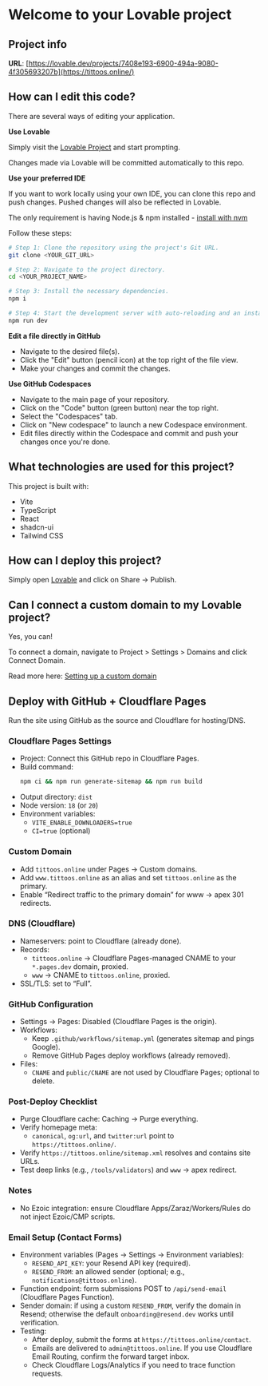 # Welcome to your Lovable project

## Project info

**URL**: [https://lovable.dev/projects/7408e193-6900-494a-9080-4f305693207b](https://tittoos.online/)

## How can I edit this code?

There are several ways of editing your application.

**Use Lovable**

Simply visit the [Lovable Project]([https://lovable.dev/projects/7408e193-6900-494a-9080-4f305693207b](https://tittoos.online/)) and start prompting.

Changes made via Lovable will be committed automatically to this repo.

**Use your preferred IDE**

If you want to work locally using your own IDE, you can clone this repo and push changes. Pushed changes will also be reflected in Lovable.

The only requirement is having Node.js & npm installed - [install with nvm](https://github.com/nvm-sh/nvm#installing-and-updating)

Follow these steps:

```sh
# Step 1: Clone the repository using the project's Git URL.
git clone <YOUR_GIT_URL>

# Step 2: Navigate to the project directory.
cd <YOUR_PROJECT_NAME>

# Step 3: Install the necessary dependencies.
npm i

# Step 4: Start the development server with auto-reloading and an instant preview.
npm run dev
```

**Edit a file directly in GitHub**

- Navigate to the desired file(s).
- Click the "Edit" button (pencil icon) at the top right of the file view.
- Make your changes and commit the changes.

**Use GitHub Codespaces**

- Navigate to the main page of your repository.
- Click on the "Code" button (green button) near the top right.
- Select the "Codespaces" tab.
- Click on "New codespace" to launch a new Codespace environment.
- Edit files directly within the Codespace and commit and push your changes once you're done.

## What technologies are used for this project?

This project is built with:

- Vite
- TypeScript
- React
- shadcn-ui
- Tailwind CSS

## How can I deploy this project?

Simply open [Lovable](https://lovable.dev/projects/7408e193-6900-494a-9080-4f305693207b) and click on Share -> Publish.

## Can I connect a custom domain to my Lovable project?

Yes, you can!

To connect a domain, navigate to Project > Settings > Domains and click Connect Domain.

Read more here: [Setting up a custom domain](https://docs.lovable.dev/tips-tricks/custom-domain#step-by-step-guide)

## Deploy with GitHub + Cloudflare Pages

Run the site using GitHub as the source and Cloudflare for hosting/DNS.

### Cloudflare Pages Settings
- Project: Connect this GitHub repo in Cloudflare Pages.
- Build command:
  ```sh
  npm ci && npm run generate-sitemap && npm run build
  ```
- Output directory: `dist`
- Node version: `18` (or `20`)
- Environment variables:
  - `VITE_ENABLE_DOWNLOADERS=true`
  - `CI=true` (optional)

### Custom Domain
- Add `tittoos.online` under Pages → Custom domains.
- Add `www.tittoos.online` as an alias and set `tittoos.online` as the primary.
- Enable “Redirect traffic to the primary domain” for www → apex 301 redirects.

### DNS (Cloudflare)
- Nameservers: point to Cloudflare (already done).
- Records:
  - `tittoos.online` → Cloudflare Pages-managed CNAME to your `*.pages.dev` domain, proxied.
  - `www` → CNAME to `tittoos.online`, proxied.
- SSL/TLS: set to “Full”.

### GitHub Configuration
- Settings → Pages: Disabled (Cloudflare Pages is the origin).
- Workflows:
  - Keep `.github/workflows/sitemap.yml` (generates sitemap and pings Google).
  - Remove GitHub Pages deploy workflows (already removed).
- Files:
  - `CNAME` and `public/CNAME` are not used by Cloudflare Pages; optional to delete.

### Post-Deploy Checklist
- Purge Cloudflare cache: Caching → Purge everything.
- Verify homepage meta:
  - `canonical`, `og:url`, and `twitter:url` point to `https://tittoos.online/`.
- Verify `https://tittoos.online/sitemap.xml` resolves and contains site URLs.
- Test deep links (e.g., `/tools/validators`) and `www` → apex redirect.

### Notes
- No Ezoic integration: ensure Cloudflare Apps/Zaraz/Workers/Rules do not inject Ezoic/CMP scripts.

### Email Setup (Contact Forms)
- Environment variables (Pages → Settings → Environment variables):
  - `RESEND_API_KEY`: your Resend API key (required).
  - `RESEND_FROM`: an allowed sender (optional; e.g., `notifications@tittoos.online`).
- Function endpoint: form submissions POST to `/api/send-email` (Cloudflare Pages Function).
- Sender domain: if using a custom `RESEND_FROM`, verify the domain in Resend; otherwise the default `onboarding@resend.dev` works until verification.
- Testing:
  - After deploy, submit the forms at `https://tittoos.online/contact`.
  - Emails are delivered to `admin@tittoos.online`. If you use Cloudflare Email Routing, confirm the forward target inbox.
  - Check Cloudflare Logs/Analytics if you need to trace function requests.
